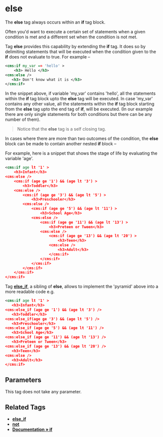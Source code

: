 # else

The **else** tag always occurs within an **if** tag block.

Often you'd want to execute a certain set of statements when a given condition is met and a different set when the condition is not met.

Tag **else** provides this capability by extending the **if** tag. It does so by delimiting statements that will be executed when the condition given to the **if** does not evaluate to true. For example –

```xml
<cms:if my_var == 'hello' >
    <h3> Hello </h3>
<cms:else />
   <h3> Don't know what it is </h3>
</cms:if>
```

In the snippet above, if variable 'my_var' contains 'hello', all the statements within the **if** tag block upto the **else** tag will be executed. In case 'my_var' contains any other value, all the statements within the **if** tag block starting from the **else** tag upto the end tag of **if**, will be executed. (In our example there are only single statements for both conditions but there can be any number of them).

> Notice that the **else** tag is a self closing tag.

In cases where there are more than two outcomes of the condition, the **else** block can be made to contain another nested **if** block –

For example, here is a snippet that shows the stage of life by evaluating the variable 'age'.

```xml
<cms:if age lt '1' >
    <h3>Infant</h3>
<cms:else />
    <cms:if (age ge '1') && (age lt '3') >
        <h3>Toddler</h3>
    <cms:else />
        <cms:if (age ge '3') && (age lt '5') >
            <h3>Preschooler</h3>
        <cms:else />
            <cms:if (age ge '5') && (age lt '11') >
                <h3>School Age</h3>
            <cms:else />
                <cms:if (age ge '11') && (age lt '13') >
                    <h3>Preteen or Tween</h3>
                <cms:else />
                    <cms:if (age ge '13') && (age lt '20') >
                        <h3>Teen</h3>
                    <cms:else />
                        <h3>Adult</h3>
                    </cms:if>
                </cms:if>
            </cms:if>
        </cms:if>
    </cms:if>
</cms:if>
```

Tag [**else_if**](#related-tags), a sibling of **else**, allows to implement the 'pyramid' above into a more readable code e.g.

```xml
<cms:if age lt '1' >
   <h3>Infant</h3>
<cms:else_if (age ge '1') && (age lt '3') />
   <h3>Toddler</h3>
<cms:else_if(age ge '3') && (age lt '5') />
   <h3>Preschooler</h3>
<cms:else_if (age ge '5') && (age lt '11') />
   <h3>School Age</h3>
<cms:else_if (age ge '11') && (age lt '13') />
   <h3>Preteen or Tween</h3>
<cms:else_if (age ge '13') && (age lt '20') />
   <h3>Teen</h3>
<cms:else />
   <h3>Adult</h3>
</cms:if>
```

## Parameters

This tag does not take any parameter.

## Related Tags

* [**else_if**](./else_if.md)
* [**not**](./not.md)
* [**Documentation &raquo; if**](https://docs.couchcms.com/tags-reference/if.html)

